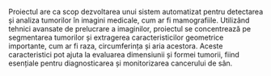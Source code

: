 Proiectul are ca scop dezvoltarea unui sistem automatizat pentru detectarea și analiza tumorilor în imagini medicale, cum ar fi mamografiile. Utilizând tehnici avansate de prelucrare a imaginilor, proiectul se concentrează pe segmentarea tumorilor și extragerea caracteristicilor geometrice importante, cum ar fi raza, circumferința și aria acestora. Aceste caracteristici pot ajuta la evaluarea dimensiunii și formei tumorii, fiind esențiale pentru diagnosticarea și monitorizarea cancerului de sân.
